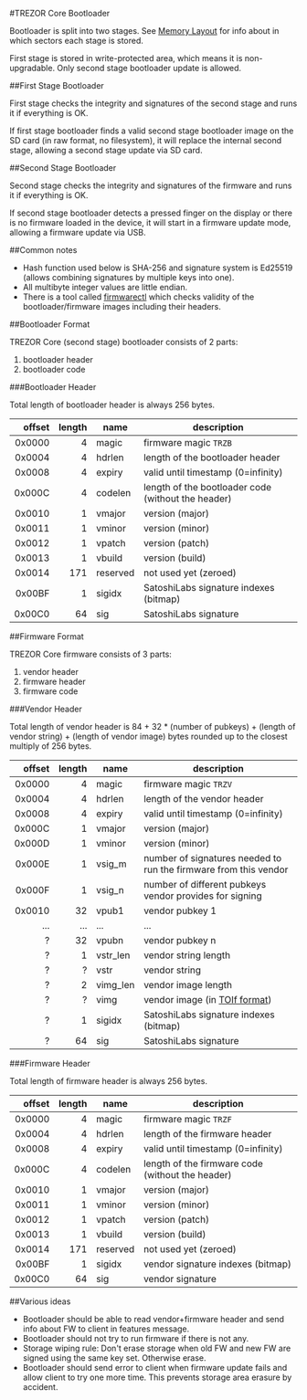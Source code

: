 #TREZOR Core Bootloader

Bootloader is split into two stages. See [Memory Layout](memory.md) for info about in which sectors each stage is stored.

First stage is stored in write-protected area, which means it is non-upgradable. Only second stage bootloader update is allowed.

##First Stage Bootloader

First stage checks the integrity and signatures of the second stage and runs it if everything is OK.

If first stage bootloader finds a valid second stage bootloader image on the SD card (in raw format, no filesystem),
it will replace the internal second stage, allowing a second stage update via SD card.

##Second Stage Bootloader

Second stage checks the integrity and signatures of the firmware and runs it if everything is OK.

If second stage bootloader detects a pressed finger on the display or there is no firmware loaded in the device,
it will start in a firmware update mode, allowing a firmware update via USB.

##Common notes

* Hash function used below is SHA-256 and signature system is Ed25519 (allows combining signatures by multiple keys into one).
* All multibyte integer values are little endian.
* There is a tool called [firmwarectl](../tools/firmwarectl) which checks validity of the bootloader/firmware images including their headers.

##Bootloader Format

TREZOR Core (second stage) bootloader consists of 2 parts:

1. bootloader header
2. bootloader code


###Bootloader Header

Total length of bootloader header is always 256 bytes.

| offset | length | name | description |
|-------:|-------:|------|-------------|
| 0x0000 | 4      | magic | firmware magic `TRZB` |
| 0x0004 | 4      | hdrlen | length of the bootloader header |
| 0x0008 | 4      | expiry | valid until timestamp (0=infinity) |
| 0x000C | 4      | codelen | length of the bootloader code (without the header) |
| 0x0010 | 1      | vmajor | version (major) |
| 0x0011 | 1      | vminor | version (minor) |
| 0x0012 | 1      | vpatch | version (patch) |
| 0x0013 | 1      | vbuild | version (build) |
| 0x0014 | 171    | reserved | not used yet (zeroed) |
| 0x00BF | 1      | sigidx | SatoshiLabs signature indexes (bitmap) |
| 0x00C0 | 64     | sig | SatoshiLabs signature |

##Firmware Format

TREZOR Core firmware consists of 3 parts:

1. vendor header
2. firmware header
3. firmware code

###Vendor Header

Total length of vendor header is 84 + 32 * (number of pubkeys) + (length of vendor string) + (length of vendor image) bytes rounded up to the closest multiply of 256 bytes.

| offset | length | name | description |
|-------:|-------:|------|-------------|
| 0x0000 | 4      | magic | firmware magic `TRZV` |
| 0x0004 | 4      | hdrlen | length of the vendor header |
| 0x0008 | 4      | expiry | valid until timestamp (0=infinity) |
| 0x000C | 1      | vmajor | version (major) |
| 0x000D | 1      | vminor | version (minor) |
| 0x000E | 1      | vsig_m | number of signatures needed to run the firmware from this vendor |
| 0x000F | 1      | vsig_n | number of different pubkeys vendor provides for signing |
| 0x0010 | 32     | vpub1 | vendor pubkey 1 |
| ...    | ...    | ... | ... |
| ?      | 32     | vpubn | vendor pubkey n |
| ?      | 1      | vstr_len | vendor string length |
| ?      | ?      | vstr | vendor string |
| ?      | 2      | vimg_len | vendor image length |
| ?      | ?      | vimg | vendor image (in [TOIf format](toif.md)) |
| ?      | 1      | sigidx | SatoshiLabs signature indexes (bitmap) |
| ?      | 64     | sig | SatoshiLabs signature |

###Firmware Header

Total length of firmware header is always 256 bytes.

| offset | length | name | description |
|-------:|-------:|------|-------------|
| 0x0000 | 4      | magic | firmware magic `TRZF` |
| 0x0004 | 4      | hdrlen | length of the firmware header |
| 0x0008 | 4      | expiry | valid until timestamp (0=infinity) |
| 0x000C | 4      | codelen | length of the firmware code (without the header) |
| 0x0010 | 1      | vmajor | version (major) |
| 0x0011 | 1      | vminor | version (minor) |
| 0x0012 | 1      | vpatch | version (patch) |
| 0x0013 | 1      | vbuild | version (build) |
| 0x0014 | 171    | reserved | not used yet (zeroed) |
| 0x00BF | 1      | sigidx | vendor signature indexes (bitmap) |
| 0x00C0 | 64     | sig | vendor signature |

##Various ideas

* Bootloader should be able to read vendor+firmware header and send info about FW to client in features message.
* Bootloader should not try to run firmware if there is not any.
* Storage wiping rule: Don't erase storage when old FW and new FW are signed using the same key set. Otherwise erase.
* Bootloader should send error to client when firmware update fails and allow client to try one more time. This prevents storage area erasure by accident.
